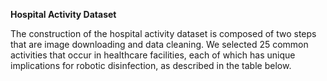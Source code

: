 **Hospital Activity Dataset**

The construction of the hospital activity dataset is composed of two steps that are image downloading and data cleaning. We selected 25 common activities that occur in healthcare facilities, each of which has unique implications for robotic disinfection, as described in the table below.

